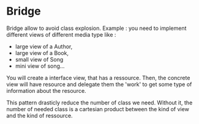 # Bridge

Bridge allow to avoid class explosion.
Example : you need to implement different views of different media type like :
- large view of a Author,
- large view of a Book,
- small view of Song
- mini view of song...

You will create a interface view, that has a ressource. Then, the concrete view
will have resource and delegate them the 'work' to get some type of information
about the resource.

This pattern drasticly reduce the number of class we need. Without it, the number of needed
class is a cartesian product between the kind of view and the kind of ressource.
